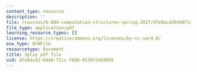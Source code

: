 ```yaml
---
content_type: resource
description: ''
file: /courses/6-004-computation-structures-spring-2017/dfe8ac42644871ccf6889139f2d600b5_ckZo366TWGk.pdf
file_type: application/pdf
learning_resource_types: []
license: https://creativecommons.org/licenses/by-nc-sa/4.0/
ocw_type: OCWFile
resourcetype: Document
title: 3play pdf file
uid: dfe8ac42-6448-71cc-f688-9139f2d600b5
---
```

